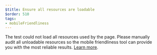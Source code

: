 ```yaml
---
$title: Ensure all resources are loadable
$order: 510
tags:
- mobileFriendliness
---
```

The test could not load all
resources used by the page. Please manually audit all unloadable resources so
the mobile friendliness tool can provide you with the most reliable results.
[Learn more](https://support.google.com/webmasters/answer/6352293#blocked-resources). 


